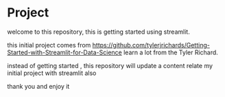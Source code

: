 # Project
welcome to this repository, this is getting started using streamlit.

this initial project comes from https://github.com/tylerjrichards/Getting-Started-with-Streamlit-for-Data-Science
learn a lot from the Tyler Richard.

instead of getting started , this repository will update a content relate my initial project with streamlit also 

thank you and enjoy it
